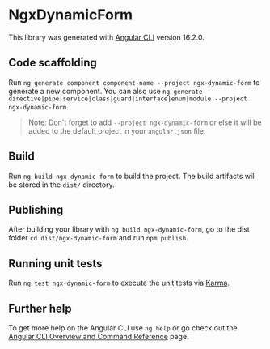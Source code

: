 # NgxDynamicForm

This library was generated with [Angular CLI](https://github.com/angular/angular-cli) version 16.2.0.

## Code scaffolding

Run `ng generate component component-name --project ngx-dynamic-form` to generate a new component. You can also use `ng generate directive|pipe|service|class|guard|interface|enum|module --project ngx-dynamic-form`.
> Note: Don't forget to add `--project ngx-dynamic-form` or else it will be added to the default project in your `angular.json` file. 

## Build

Run `ng build ngx-dynamic-form` to build the project. The build artifacts will be stored in the `dist/` directory.

## Publishing

After building your library with `ng build ngx-dynamic-form`, go to the dist folder `cd dist/ngx-dynamic-form` and run `npm publish`.

## Running unit tests

Run `ng test ngx-dynamic-form` to execute the unit tests via [Karma](https://karma-runner.github.io).

## Further help

To get more help on the Angular CLI use `ng help` or go check out the [Angular CLI Overview and Command Reference](https://angular.io/cli) page.
